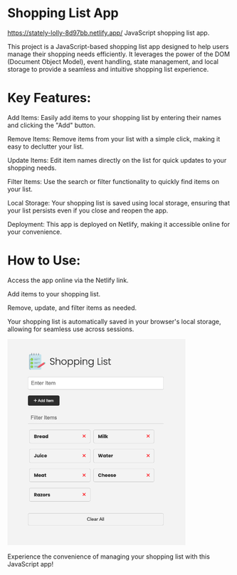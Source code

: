 # Shopping List App
https://stately-lolly-8d97bb.netlify.app/
JavaScript shopping list app.

This project is a JavaScript-based shopping list app designed to help users manage their shopping needs efficiently. It leverages the power of the DOM (Document Object Model), event handling, state management, and local storage to provide a seamless and intuitive shopping list experience.

# Key Features:

Add Items: Easily add items to your shopping list by entering their names and clicking the "Add" button.

Remove Items: Remove items from your list with a simple click, making it easy to declutter your list.

Update Items: Edit item names directly on the list for quick updates to your shopping needs.

Filter Items: Use the search or filter functionality to quickly find items on your list.

Local Storage: Your shopping list is saved using local storage, ensuring that your list persists even if you close and reopen the app.

Deployment: This app is deployed on Netlify, making it accessible online for your convenience.

# How to Use:

Access the app online via the Netlify link.

Add items to your shopping list.

Remove, update, and filter items as needed.

Your shopping list is automatically saved in your browser's local storage, allowing for seamless use across sessions.

<img src="images/screen.png" width="400">

Experience the convenience of managing your shopping list with this JavaScript app!
